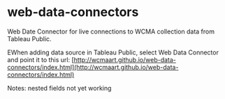 # web-data-connectors

Web Date Connector for live connections to WCMA collection data from Tableau Public.

EWhen adding data source in Tableau Public, select Web Data Connector and point it to this url:
[http://wcmaart.github.io/web-data-connectors/index.html](http://wcmaart.github.io/web-data-connectors/index.html)

Notes:
nested fields not yet working
